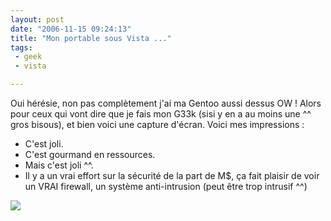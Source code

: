```yaml
---
layout: post
date: "2006-11-15 09:24:13"
title: "Mon portable sous Vista ..."
tags:
 - geek
 - vista

---
```


Oui hérésie, non pas complètement j'ai ma Gentoo aussi dessus OW ! Alors pour ceux qui vont dire que je fais mon G33k (sisi y en a au moins une ^^ gros bisous), et bien voici une capture d'écran. Voici mes impressions :

  * C'est joli.
  * C'est gourmand en ressources.
  * Mais c'est joli ^^.
  * Il y a un vrai effort sur la sécurité de la part de M$, ça fait plaisir de voir un VRAI firewall, un système anti-intrusion (peut être trop intrusif ^^)

![](/images/screens/vista_screen1.jpg)
